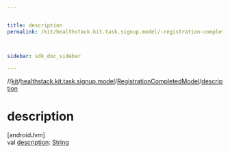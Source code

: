 ```yaml
---


title: description
permalink: /kit/healthstack.kit.task.signup.model/-registration-completed-model/description.html



sidebar: sdk_doc_sidebar

---
```



//[kit](/kit.html)/[healthstack.kit.task.signup.model](../index.html)/[RegistrationCompletedModel](index.html)/[description](description.html)



# description



[androidJvm]\
val [description](description.html): [String](https://kotlinlang.org/api/latest/jvm/stdlib/kotlin/-string/index.html)






